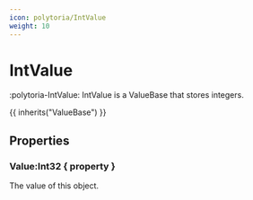```yaml
---
icon: polytoria/IntValue
weight: 10
---
```


# IntValue

:polytoria-IntValue: IntValue is a ValueBase that stores integers.

{{ inherits("ValueBase") }}

## Properties

### Value:Int32 { property }

The value of this object.
